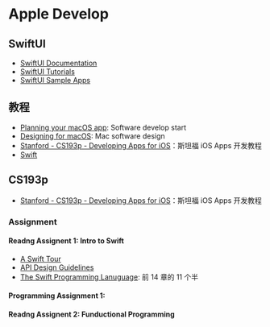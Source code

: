 # Apple Develop
## SwiftUI
- [SwiftUI Documentation](https://developer.apple.com/documentation/swiftui/)
- [SwiftUI Tutorials](https://developer.apple.com/tutorials/swiftui)
- [SwiftUI Sample Apps](https://developer.apple.com/tutorials/sample-apps)
## 教程
- [Planning your macOS app](https://developer.apple.com/macos/planning/): Software develop start
- [Designing for macOS](https://developer.apple.com/design/human-interface-guidelines/designing-for-macos): Mac software design
- [Stanford - CS193p - Developing Apps for iOS](https://cs193p.sites.stanford.edu/2023)：斯坦福 iOS Apps 开发教程
- [Swift](https://www.swift.org)
## CS193p
- [Stanford - CS193p - Developing Apps for iOS](https://cs193p.sites.stanford.edu/2023)：斯坦福 iOS Apps 开发教程
### Assignment
#### Readng Assignent 1: Intro to Swift
- [A Swift Tour](https://docs.swift.org/swift-book/documentation/the-swift-programming-language/guidedtour/)
- [API Design Guidelines](https://www.swift.org/documentation/api-design-guidelines/)
- [The Swift Programming Lanuguage](https://docs.swift.org/swift-book/documentation/the-swift-programming-language/thebasics/): 前 14 章的 11 个半
#### Programming Assignment 1: 
#### Readng Assignent 2: Funductional Programming

